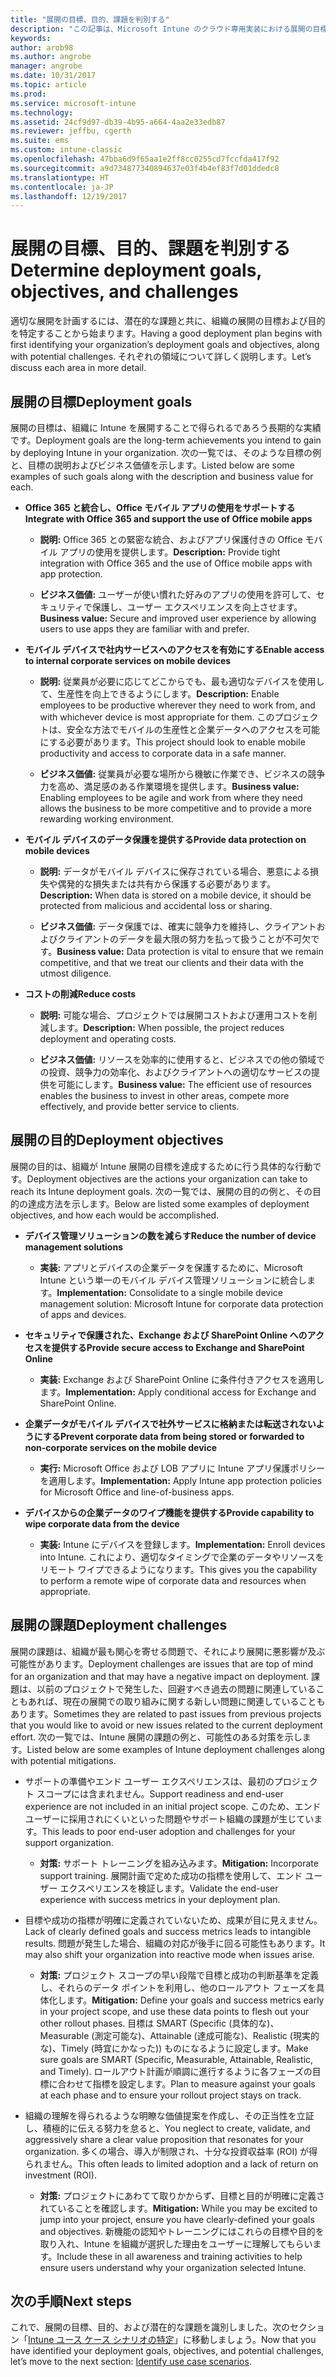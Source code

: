 ```yaml
---
title: "展開の目標、目的、課題を判別する"
description: "この記事は、Microsoft Intune のクラウド専用実装における展開の目標、目的、課題の判別に役立ちます。"
keywords: 
author: arob98
ms.author: angrobe
manager: angrobe
ms.date: 10/31/2017
ms.topic: article
ms.prod: 
ms.service: microsoft-intune
ms.technology: 
ms.assetid: 24cf9d97-db39-4b95-a664-4aa2e33edb87
ms.reviewer: jeffbu, cgerth
ms.suite: ems
ms.custom: intune-classic
ms.openlocfilehash: 47bba6d9f65aa1e2ff8cc0255cd7fccfda417f92
ms.sourcegitcommit: a9d734877340894637e03f4b4ef83f7d01ddedc8
ms.translationtype: HT
ms.contentlocale: ja-JP
ms.lasthandoff: 12/19/2017
---
```

# <a name="determine-deployment-goals-objectives-and-challenges"></a><span data-ttu-id="fb410-103">展開の目標、目的、課題を判別する</span><span class="sxs-lookup"><span data-stu-id="fb410-103">Determine deployment goals, objectives, and challenges</span></span>

<span data-ttu-id="fb410-104">適切な展開を計画するには、潜在的な課題と共に、組織の展開の目標および目的を特定することから始まります。</span><span class="sxs-lookup"><span data-stu-id="fb410-104">Having a good deployment plan begins with first identifying your organization’s deployment goals and objectives, along with potential challenges.</span></span> <span data-ttu-id="fb410-105">それぞれの領域について詳しく説明します。</span><span class="sxs-lookup"><span data-stu-id="fb410-105">Let’s discuss each area in more detail.</span></span>

## <a name="deployment-goals"></a><span data-ttu-id="fb410-106">展開の目標</span><span class="sxs-lookup"><span data-stu-id="fb410-106">Deployment goals</span></span>

<span data-ttu-id="fb410-107">展開の目標は、組織に Intune を展開することで得られるであろう長期的な実績です。</span><span class="sxs-lookup"><span data-stu-id="fb410-107">Deployment goals are the long-term achievements you intend to gain by deploying Intune in your organization.</span></span> <span data-ttu-id="fb410-108">次の一覧では、そのような目標の例と、目標の説明およびビジネス価値を示します。</span><span class="sxs-lookup"><span data-stu-id="fb410-108">Listed below are some examples of such goals along with the description and business value for each.</span></span>

-   <span data-ttu-id="fb410-109">**Office 365 と統合し、Office モバイル アプリの使用をサポートする**</span><span class="sxs-lookup"><span data-stu-id="fb410-109">**Integrate with Office 365 and support the use of Office mobile apps**</span></span>

    -   <span data-ttu-id="fb410-110">**説明:** Office 365 との緊密な統合、およびアプリ保護付きの Office モバイル アプリの使用を提供します。</span><span class="sxs-lookup"><span data-stu-id="fb410-110">**Description:** Provide tight integration with Office 365 and the use of Office mobile apps with app protection.</span></span>

    -   <span data-ttu-id="fb410-111">**ビジネス価値:** ユーザーが使い慣れた好みのアプリの使用を許可して、セキュリティで保護し、ユーザー エクスペリエンスを向上させます。</span><span class="sxs-lookup"><span data-stu-id="fb410-111">**Business value:** Secure and improved user experience by allowing users to use apps they are familiar with and prefer.</span></span>

-   <span data-ttu-id="fb410-112">**モバイル デバイスで社内サービスへのアクセスを有効にする**</span><span class="sxs-lookup"><span data-stu-id="fb410-112">**Enable access to internal corporate services on mobile devices**</span></span>

    -   <span data-ttu-id="fb410-113">**説明:** 従業員が必要に応じてどこからでも、最も適切なデバイスを使用して、生産性を向上できるようにします。</span><span class="sxs-lookup"><span data-stu-id="fb410-113">**Description:** Enable employees to be productive wherever they need to work from, and with whichever device is most appropriate for them.</span></span> <span data-ttu-id="fb410-114">このプロジェクトは、安全な方法でモバイルの生産性と企業データへのアクセスを可能にする必要があります。</span><span class="sxs-lookup"><span data-stu-id="fb410-114">This project should look to enable mobile productivity and access to corporate data in a safe manner.</span></span>

    -   <span data-ttu-id="fb410-115">**ビジネス価値:** 従業員が必要な場所から機敏に作業でき、ビジネスの競争力を高め、満足感のある作業環境を提供します。</span><span class="sxs-lookup"><span data-stu-id="fb410-115">**Business value:** Enabling employees to be agile and work from where they need allows the business to be more competitive and to provide a more rewarding working environment.</span></span>

-   <span data-ttu-id="fb410-116">**モバイル デバイスのデータ保護を提供する**</span><span class="sxs-lookup"><span data-stu-id="fb410-116">**Provide data protection on mobile devices**</span></span>

    -   <span data-ttu-id="fb410-117">**説明:** データがモバイル デバイスに保存されている場合、悪意による損失や偶発的な損失または共有から保護する必要があります。</span><span class="sxs-lookup"><span data-stu-id="fb410-117">**Description:** When data is stored on a mobile device, it should be protected from malicious and accidental loss or sharing.</span></span>

    -   <span data-ttu-id="fb410-118">**ビジネス価値:** データ保護では、確実に競争力を維持し、クライアントおよびクライアントのデータを最大限の努力を払って扱うことが不可欠です。</span><span class="sxs-lookup"><span data-stu-id="fb410-118">**Business value:** Data protection is vital to ensure that we remain competitive, and that we treat our clients and their data with the utmost diligence.</span></span>

-   <span data-ttu-id="fb410-119">**コストの削減**</span><span class="sxs-lookup"><span data-stu-id="fb410-119">**Reduce costs**</span></span>

    -   <span data-ttu-id="fb410-120">**説明:** 可能な場合、プロジェクトでは展開コストおよび運用コストを削減します。</span><span class="sxs-lookup"><span data-stu-id="fb410-120">**Description:** When possible, the project reduces deployment and operating costs.</span></span>

    -    <span data-ttu-id="fb410-121">**ビジネス価値:** リソースを効率的に使用すると、ビジネスでの他の領域での投資、競争力の効率化、およびクライアントへの適切なサービスの提供を可能にします。</span><span class="sxs-lookup"><span data-stu-id="fb410-121">**Business value:** The efficient use of resources enables the business to invest in other areas, compete more effectively, and provide better service to clients.</span></span>

## <a name="deployment-objectives"></a><span data-ttu-id="fb410-122">展開の目的</span><span class="sxs-lookup"><span data-stu-id="fb410-122">Deployment objectives</span></span>

<span data-ttu-id="fb410-123">展開の目的は、組織が Intune 展開の目標を達成するために行う具体的な行動です。</span><span class="sxs-lookup"><span data-stu-id="fb410-123">Deployment objectives are the actions your organization can take to reach its Intune deployment goals.</span></span> <span data-ttu-id="fb410-124">次の一覧では、展開の目的の例と、その目的の達成方法を示します。</span><span class="sxs-lookup"><span data-stu-id="fb410-124">Below are listed some examples of deployment objectives, and how each would be accomplished.</span></span>

-   <span data-ttu-id="fb410-125">**デバイス管理ソリューションの数を減らす**</span><span class="sxs-lookup"><span data-stu-id="fb410-125">**Reduce the number of device management solutions**</span></span>

    -   <span data-ttu-id="fb410-126">**実装:** アプリとデバイスの企業データを保護するために、Microsoft Intune という単一のモバイル デバイス管理ソリューションに統合します。</span><span class="sxs-lookup"><span data-stu-id="fb410-126">**Implementation:** Consolidate to a single mobile device management solution: Microsoft Intune for corporate data protection of apps and devices.</span></span>

-   <span data-ttu-id="fb410-127">**セキュリティで保護された、Exchange および SharePoint Online へのアクセスを提供する**</span><span class="sxs-lookup"><span data-stu-id="fb410-127">**Provide secure access to Exchange and SharePoint Online**</span></span>

    -   <span data-ttu-id="fb410-128">**実装:** Exchange および SharePoint Online に条件付きアクセスを適用します。</span><span class="sxs-lookup"><span data-stu-id="fb410-128">**Implementation:** Apply conditional access for Exchange and SharePoint Online.</span></span>

-   <span data-ttu-id="fb410-129">**企業データがモバイル デバイスで社外サービスに格納または転送されないようにする**</span><span class="sxs-lookup"><span data-stu-id="fb410-129">**Prevent corporate data from being stored or forwarded to non-corporate services on the mobile device**</span></span>

    -   <span data-ttu-id="fb410-130">**実行:** Microsoft Office および LOB アプリに Intune アプリ保護ポリシーを適用します。</span><span class="sxs-lookup"><span data-stu-id="fb410-130">**Implementation:** Apply Intune app protection policies for Microsoft Office and line-of-business apps.</span></span>

-   <span data-ttu-id="fb410-131">**デバイスからの企業データのワイプ機能を提供する**</span><span class="sxs-lookup"><span data-stu-id="fb410-131">**Provide capability to wipe corporate data from the device**</span></span>

    -   <span data-ttu-id="fb410-132">**実装:** Intune にデバイスを登録します。</span><span class="sxs-lookup"><span data-stu-id="fb410-132">**Implementation:** Enroll devices into Intune.</span></span> <span data-ttu-id="fb410-133">これにより、適切なタイミングで企業のデータやリソースをリモート ワイプできるようになります。</span><span class="sxs-lookup"><span data-stu-id="fb410-133">This gives you the capability to perform a remote wipe of corporate data and resources when appropriate.</span></span>

## <a name="deployment-challenges"></a><span data-ttu-id="fb410-134">展開の課題</span><span class="sxs-lookup"><span data-stu-id="fb410-134">Deployment challenges</span></span>

<span data-ttu-id="fb410-135">展開の課題は、組織が最も関心を寄せる問題で、それにより展開に悪影響が及ぶ可能性があります。</span><span class="sxs-lookup"><span data-stu-id="fb410-135">Deployment challenges are issues that are top of mind for an organization and that may have a negative impact on deployment.</span></span> <span data-ttu-id="fb410-136">課題は、以前のプロジェクトで発生した、回避すべき過去の問題に関連していることもあれば、現在の展開での取り組みに関する新しい問題に関連していることもあります。</span><span class="sxs-lookup"><span data-stu-id="fb410-136">Sometimes they are related to past issues from previous projects that you would like to avoid or new issues related to the current deployment effort.</span></span> <span data-ttu-id="fb410-137">次の一覧では、Intune 展開の課題の例と、可能性のある対策を示します。</span><span class="sxs-lookup"><span data-stu-id="fb410-137">Listed below are some examples of Intune deployment challenges along with potential mitigations.</span></span>

-   <span data-ttu-id="fb410-138">サポートの準備やエンド ユーザー エクスペリエンスは、最初のプロジェクト スコープには含まれません。</span><span class="sxs-lookup"><span data-stu-id="fb410-138">Support readiness and end-user experience are not included in an initial project scope.</span></span> <span data-ttu-id="fb410-139">このため、エンド ユーザーに採用されにくいといった問題やサポート組織の課題が生じています。</span><span class="sxs-lookup"><span data-stu-id="fb410-139">This leads to poor end-user adoption and challenges for your support organization.</span></span>

    -   <span data-ttu-id="fb410-140">**対策:** サポート トレーニングを組み込みます。</span><span class="sxs-lookup"><span data-stu-id="fb410-140">**Mitigation:** Incorporate support training.</span></span> <span data-ttu-id="fb410-141">展開計画で定めた成功の指標を使用して、エンド ユーザー エクスペリエンスを検証します。</span><span class="sxs-lookup"><span data-stu-id="fb410-141">Validate the end-user experience with success metrics in your deployment plan.</span></span>

-   <span data-ttu-id="fb410-142">目標や成功の指標が明確に定義されていないため、成果が目に見えません。</span><span class="sxs-lookup"><span data-stu-id="fb410-142">Lack of clearly defined goals and success metrics leads to intangible results.</span></span> <span data-ttu-id="fb410-143">問題が発生した場合、組織の対応が後手に回る可能性もあります。</span><span class="sxs-lookup"><span data-stu-id="fb410-143">It may also shift your organization into reactive mode when issues arise.</span></span>

    -   <span data-ttu-id="fb410-144">**対策:** プロジェクト スコープの早い段階で目標と成功の判断基準を定義し、それらのデータ ポイントを利用し、他のロールアウト フェーズを具体化します。</span><span class="sxs-lookup"><span data-stu-id="fb410-144">**Mitigation:** Define your goals and success metrics early in your project scope, and use these data points to flesh out your other rollout phases.</span></span> <span data-ttu-id="fb410-145">目標は SMART (Specific (具体的な)、Measurable (測定可能な)、Attainable (達成可能な)、Realistic (現実的な)、Timely (時宜にかなった)) ものになるように設定します。</span><span class="sxs-lookup"><span data-stu-id="fb410-145">Make sure goals are SMART (Specific, Measurable, Attainable, Realistic, and Timely).</span></span> <span data-ttu-id="fb410-146">ロールアウト計画が順調に進行するように各フェーズの目標に合わせて指標を設定します。</span><span class="sxs-lookup"><span data-stu-id="fb410-146">Plan to measure against your goals at each phase and to ensure your rollout project stays on track.</span></span>

-   <span data-ttu-id="fb410-147">組織の理解を得られるような明瞭な価値提案を作成し、その正当性を立証し、積極的に伝える努力を怠ると、</span><span class="sxs-lookup"><span data-stu-id="fb410-147">You neglect to create, validate, and aggressively share a clear value proposition that resonates for your organization.</span></span> <span data-ttu-id="fb410-148">多くの場合、導入が制限され、十分な投資収益率 (ROI) が得られません。</span><span class="sxs-lookup"><span data-stu-id="fb410-148">This often leads to limited adoption and a lack of return on investment (ROI).</span></span>

    -   <span data-ttu-id="fb410-149">**対策:** プロジェクトにあわてて取りかからず、目標と目的が明確に定義されていることを確認します。</span><span class="sxs-lookup"><span data-stu-id="fb410-149">**Mitigation:** While you may be excited to jump into your project, ensure you have clearly-defined your goals and objectives.</span></span> <span data-ttu-id="fb410-150">新機能の認知やトレーニングにはこれらの目標や目的を取り入れ、Intune を組織が選択した理由をユーザーに理解してもらいます。</span><span class="sxs-lookup"><span data-stu-id="fb410-150">Include these in all awareness and training activities to help ensure users understand why your organization selected Intune.</span></span>

## <a name="next-steps"></a><span data-ttu-id="fb410-151">次の手順</span><span class="sxs-lookup"><span data-stu-id="fb410-151">Next steps</span></span>

<span data-ttu-id="fb410-152">これで、展開の目標、目的、および潜在的な課題を識別しました。次のセクション「[Intune ユース ケース シナリオの特定](planning-guide-scenarios.md)」に移動しましょう。</span><span class="sxs-lookup"><span data-stu-id="fb410-152">Now that you have identified your deployment goals, objectives, and potential challenges, let’s move to the next section: [Identify use case scenarios](planning-guide-scenarios.md).</span></span>
